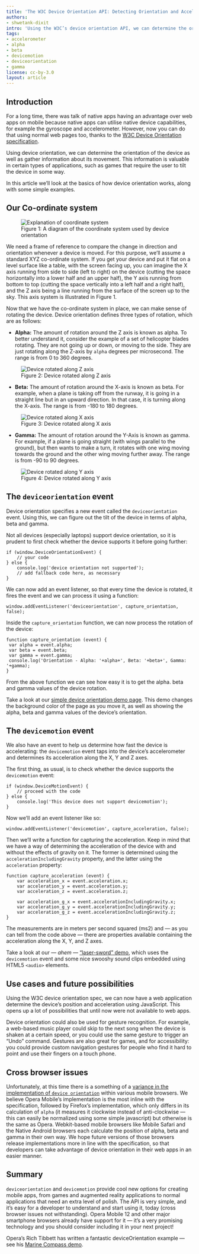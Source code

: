```yaml
---
title: 'The W3C Device Orientation API: Detecting Orientation and Acceleration'
authors:
- shwetank-dixit
intro: 'Using the W3C’s device orientation API, we can determine the orientation of the device as well as gather information about its movement. This information is valuable in certain types of applications, such as games that require the user to tilt the device in some way. In this article we’ll look at the basics of how device orientation works, along with some simple examples.'
tags:
- accelerometer
- alpha
- beta
- devicemotion
- deviceorientation
- gamma
license: cc-by-3.0
layout: article
---
```


## Introduction

For a long time, there was talk of native apps having an advantage over web apps on mobile because native apps can utilise native device capabilities, for example the gyroscope and accelerometer. However, now you can do that using normal web pages too, thanks to the [W3C Device Orientation specification][1].

[1]: http://dev.w3.org/geo/api/spec-source-orientation.html

Using device orientation, we can determine the orientation of the device as well as gather information about its movement. This information is valuable in certain types of applications, such as games that require the user to tilt the device in some way.

In this article we’ll look at the basics of how device orientation works, along with some simple examples.

## Our Co-ordinate system

<figure id="figure-1">
	<img src="/articles/w3c-device-orientation-api/device-axes.png" alt="Explanation of coordinate system">
	<figcaption markdown="span">Figure 1: A diagram of the coordinate system used by device orientation</figcaption>
</figure>

We need a frame of reference to compare the change in direction and orientation whenever a device is moved. For this purpose, we’ll assume a standard XYZ co-ordinate system. If you get your device and put it flat on a level surface like a table, with the screen facing up, you can imagine the X axis running from side to side (left to right) on the device (cutting the space horizontally into a lower half and an upper half), the Y axis running from bottom to top (cutting the space vertically into a left half and a right half), and the Z axis being a line running from the surface of the screen up to the sky. This axis system is illustrated in Figure 1.

Now that we have the co-ordinate system in place, we can make sense of rotating the device. Device orientation defines three types of rotation, which are as follows:

- **Alpha:** The amount of rotation around the Z axis is known as alpha. To better understand it, consider the example of a set of helicopter blades rotating. They are not going up or down, or moving to the side. They are just rotating along the Z-axis by `alpha` degrees per microsecond. The range is from 0 to 360 degrees.

<figure id="figure-2">
	<img src="/articles/w3c-device-orientation-api/device-alpha.png" alt="Device rotated along Z axis">
	<figcaption markdown="span">Figure 2: Device rotated along Z axis</figcaption>
</figure>

- **Beta:** The amount of rotation around the X-axis is known as beta. For example, when a plane is taking off from the runway, it is going in a straight line but in an upward direction. In that case, it is turning along the X-axis. The range is from -180 to 180 degrees.

<figure id="figure-3">
	<img src="/articles/w3c-device-orientation-api/device-beta.png" alt="Device rotated along X axis">
	<figcaption markdown="span">Figure 3: Device rotated along X axis</figcaption>
</figure>

- **Gamma:** The amount of rotation around the Y-Axis is known as gamma. For example, if a plane is going straight (with wings parallel to the ground), but then wants to make a turn, it rotates with one wing moving towards the ground and the other wing moving further away. The range is from -90 to 90 degrees.

<figure id="figure-4">
	<img src="/articles/w3c-device-orientation-api/device-gamma.png" alt="Device rotated along Y axis">
	<figcaption markdown="span">Figure 4: Device rotated along Y axis</figcaption>
</figure>

## The `deviceorientation` event

Device orientation specifies a new event called the `deviceorientation` event. Using this, we can figure out the tilt of the device in terms of alpha, beta and gamma.

Not all devices (especially laptops) support device orientation, so it is prudent to first check whether the device supports it before going further:

	if (window.DeviceOrientationEvent) {
		// your code
	} else {
		console.log('device orientation not supported');
		// add fallback code here, as necessary
	}

We can now add an event listener, so that every time the device is rotated, it fires the event and we can process it using a function:

	window.addEventListener('deviceorientation', capture_orientation, false);

Inside the `capture_orientation` function, we can now process the rotation of the device:

	function capture_orientation (event) {
	 var alpha = event.alpha;
	 var beta = event.beta;
	 var gamma = event.gamma;
	 console.log('Orientation - Alpha: '+alpha+', Beta: '+beta+', Gamma: '+gamma);
	}

From the above function we can see how easy it is to get the alpha. beta and gamma values of the device rotation.

Take a look at our [simple device orientation demo page][6]. This demo changes the background color of the page as you move it, as well as showing the alpha, beta and gamma values of the device’s orientation.

[6]: /articles/w3c-device-orientation-api/dodemo.htm

## The `devicemotion` event

We also have an event to help us determine how fast the device is accelerating: the `devicemotion` event taps into the device’s accelerometer and determines its acceleration along the X, Y and Z axes.

The first thing, as usual, is to check whether the device supports the `devicemotion` event:

	if (window.DeviceMotionEvent) {
		// proceed with the code
	} else {
		console.log('This device does not support devicemotion');
	}

Now we’ll add an event listener like so:

	window.addEventListener('devicemotion', capture_acceleration, false);

Then we’ll write a function for capturing the acceleration. Keep in mind that we have a way of determining the acceleration of the device with and without the effects of gravity on it. The former is determined using the `accelerationIncludingGravity` property, and the latter using the `acceleration` property:

	function capture_acceleration (event) {
		var acceleration_x = event.acceleration.x;
		var acceleration_y = event.acceleration.y;
		var acceleration_z = event.acceleration.z;

		var acceleration_g_x = event.accelerationIncludingGravity.x;
		var acceleration_g_y = event.accelerationIncludingGravity.y;
		var acceleration_g_z = event.accelerationIncludingGravity.z;
	}

The measurements are in meters per second squared (ms2) and — as you can tell from the code above — there are properties available containing the acceleration along the X, Y, and Z axes.

Take a look at our — *ahem* — [“laser-sword” demo][7], which uses the `devicemotion` event and some nice swooshy sound clips embedded using HTML5 `<audio>` elements.

[7]: /articles/w3c-device-orientation-api/laser-sword-demo.htm

## Use cases and future possibilities

Using the W3C device orientation spec, we can now have a web application determine the device’s position and acceleration using JavaScript. This opens up a lot of possibilities that until now were not available to web apps.

Device orientation could also be used for gesture recognition. For example, a web-based music player could skip to the next song when the device is shaken at a certain speed, or you could use the same gesture to trigger an “Undo” command. Gestures are also great for games, and for accessibility: you could provide custom navigation gestures for people who find it hard to point and use their fingers on a touch phone.

## Cross browser issues

Unfortunately, at this time there is a something of a [variance in the implementation of `device orientation`][8] within various mobile browsers. We believe Opera Mobile’s implementation is the most inline with the specification, followed by Firefox’s implementation, which only differs in its calculation of `alpha` (it measures it clockwise instead of anti-clockwise — this can easily be normalized using some simple javascript) but otherwise is the same as Opera. Webkit-based mobile browsers like Mobile Safari and the Native Android browsers each calculate the position of alpha, beta and gamma in their own way. We hope future versions of those browsers release implementations more in line with the specification, so that developers can take advantage of device orientation in their web apps in an easier manner.

[8]: http://lists.w3.org/Archives/Public/public-geolocation/2012Jun/0000.html

## Summary

`deviceorientation` and `devicemotion` provide cool new options for creating mobile apps, from games and augmented reality applications to normal applications that need an extra level of polish. The API is very simple, and it’s easy for a developer to understand and start using it, today (cross browser issues not withstanding). Opera Mobile 12 and other major smartphone browsers already have support for it — it’s a very promising technology and you should consider including it in your next project!

Opera’s Rich Tibbett has written a fantastic deviceOrientation example — see his [Marine Compass demo][9].

[9]: http://people.opera.com/richt/release/demos/orientation/marinecompass/
